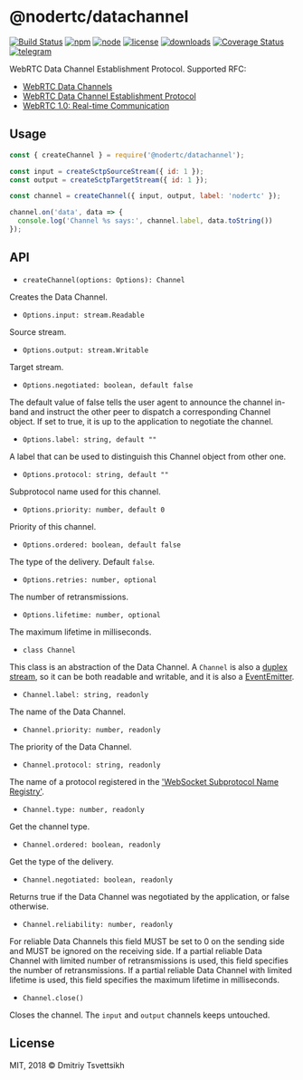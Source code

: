 # @nodertc/datachannel

[![Build Status](https://travis-ci.com/nodertc/datachannel.svg?branch=master)](https://travis-ci.com/nodertc/datachannel)
[![npm](https://img.shields.io/npm/v/@nodertc/datachannel.svg)](https://www.npmjs.com/package/@nodertc/datachannel)
[![node](https://img.shields.io/node/v/@nodertc/datachannel.svg)](https://www.npmjs.com/package/@nodertc/datachannel)
[![license](https://img.shields.io/npm/l/@nodertc/datachannel.svg)](https://www.npmjs.com/package/@nodertc/datachannel)
[![downloads](https://img.shields.io/npm/dm/@nodertc/datachannel.svg)](https://www.npmjs.com/package/@nodertc/datachannel)
[![Coverage Status](https://coveralls.io/repos/github/nodertc/datachannel/badge.svg?branch=master)](https://coveralls.io/github/nodertc/datachannel?branch=master)
[![telegram](https://img.shields.io/badge/telegram-nodertc-brightgreen.svg)](https://t.me/nodertc)

WebRTC Data Channel Establishment Protocol. Supported RFC:

* [WebRTC Data Channels](https://tools.ietf.org/html/draft-ietf-rtcweb-data-channel-13)
* [WebRTC Data Channel Establishment Protocol](https://tools.ietf.org/html/draft-ietf-rtcweb-data-protocol-09)
* [WebRTC 1.0: Real-time Communication](https://www.w3.org/TR/webrtc/#peer-to-peer-data-api)

## Usage

```js
const { createChannel } = require('@nodertc/datachannel');

const input = createSctpSourceStream({ id: 1 });
const output = createSctpTargetStream({ id: 1 });

const channel = createChannel({ input, output, label: 'nodertc' });

channel.on('data', data => {
  console.log('Channel %s says:', channel.label, data.toString())
});
```

## API

* `createChannel(options: Options): Channel`

Creates the Data Channel.

* `Options.input: stream.Readable`

Source stream.

* `Options.output: stream.Writable`

Target stream.

* `Options.negotiated: boolean, default false`

The default value of false tells the user agent to announce the channel in-band and instruct the other peer to dispatch a corresponding Channel object. If set to true, it is up to the application to negotiate the channel.

* `Options.label: string, default ""`

A label that can be used to distinguish this Channel object from other one.

* `Options.protocol: string, default ""`

Subprotocol name used for this channel.

* `Options.priority: number, default 0`

Priority of this channel.

* `Options.ordered: boolean, default false`

The type of the delivery. Default `false`.

* `Options.retries: number, optional`

The number of retransmissions.

* `Options.lifetime: number, optional`

The maximum lifetime in milliseconds.

* `class Channel`

This class is an abstraction of the Data Channel. A `Channel` is also a [duplex stream](https://nodejs.org/api/stream.html#stream_class_stream_duplex), so it can be both readable and writable, and it is also a [EventEmitter](https://nodejs.org/api/events.html#events_class_eventemitter).

* `Channel.label: string, readonly`

The name of the Data Channel.

* `Channel.priority: number, readonly`

The priority of the Data Channel.

* `Channel.protocol: string, readonly`

The name of a protocol registered in the ['WebSocket Subprotocol Name Registry'](https://www.iana.org/assignments/websocket/websocket.xml).

* `Channel.type: number, readonly`

Get the channel type.

* `Channel.ordered: boolean, readonly`

Get the type of the delivery.

* `Channel.negotiated: boolean, readonly`

Returns true if the Data Channel was negotiated by the application, or false otherwise.

* `Channel.reliability: number, readonly`

For reliable Data Channels this field MUST be set to 0 on the sending side and MUST be ignored on the receiving side. If a partial reliable Data Channel with limited number of retransmissions is used, this field specifies the number of retransmissions.  If a partial reliable Data Channel with limited lifetime is used, this field specifies the maximum lifetime in milliseconds.

* `Channel.close()`

Closes the channel. The `input` and `output` channels keeps untouched.

## License

MIT, 2018 &copy; Dmitriy Tsvettsikh
